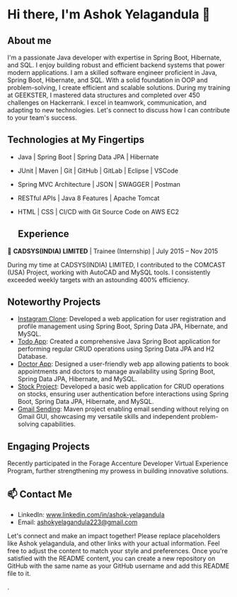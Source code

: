 


# Hi there, I'm Ashok Yelagandula 👋

## About me

I'm a passionate Java developer with expertise in Spring Boot, Hibernate, and SQL. I enjoy building robust and efficient backend systems that power modern applications.
I am a skilled software engineer proficient in Java, Spring Boot, Hibernate, and SQL. With a solid foundation in OOP and problem-solving, I create efficient and scalable solutions. During my training at GEEKSTER, I mastered data structures and completed over 450 challenges on Hackerrank. I excel in teamwork, communication, and adapting to new technologies. Let's connect to discuss how I can contribute to your team's success.


## Technologies at My Fingertips

- Java | Spring Boot | Spring Data JPA | Hibernate
- JUnit | Maven | Git | GitHub | GitLab | Eclipse | VSCode
- Spring MVC Architecture | JSON | SWAGGER | Postman
- RESTful APIs | Java 8 Features | Apache Tomcat
- HTML | CSS | CI/CD with Git Source Code on AWS EC2

  ## Experience

💼 **CADSYS(INDIA) LIMITED** | Trainee (Internship) | July 2015 – Nov 2015

During my time at CADSYS(INDIA) LIMITED, I contributed to the COMCAST (USA) Project, working with AutoCAD and MySQL tools. I consistently exceeded weekly targets with an astounding 400% efficiency.

## Noteworthy Projects

- [Instagram Clone](#): Developed a web application for user registration and profile management using Spring Boot, Spring Data JPA, Hibernate, and MySQL.
- [Todo App](#): Created a comprehensive Java Spring Boot application for performing regular CRUD operations using Spring Data JPA and H2 Database.
- [Doctor App](#): Designed a user-friendly web app allowing patients to book appointments and doctors to manage availability using Spring Boot, Spring Data JPA, Hibernate, and MySQL.
- [Stock Project](#): Developed a basic web application for CRUD operations on stocks, ensuring user authentication before interactions using Spring Boot, Spring Data JPA, Hibernate, and MySQL.
- [Gmail Sending](#): Maven project enabling email sending without relying on Gmail GUI, showcasing my versatile skills and independent problem-solving capabilities.



## Engaging Projects

Recently participated in the Forage Accenture Developer Virtual Experience Program, further strengthening my prowess in building innovative solutions.


## 📫 Contact Me

- LinkedIn: www.linkedin.com/in/ashok-yelagandula
- Email: ashokyelagandula223@gmail.com
  

Let's connect and make an impact together!
Please replace placeholders like Ashok yelagandula, and other links with your actual information. Feel free to adjust the content to match your style and preferences. Once you're satisfied with the README content, you can create a new repository on GitHub with the same name as your GitHub username and add this README file to it.











<!--
Feel free to reach out if you'd like to collaborate on projects, discuss technology, or just have a chat!
-->



.

